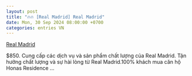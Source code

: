 ```yaml
---
layout: post
title: "🔥🔥 [Real Madrid] Real Madrid"
date: Mon, 30 Sep 2024 08:00:00 +0700
categories: entries VN
---
```

[Real Madrid](https://hnue.edu.vn/Game/20240930-tr%E1%BB%B1c%20ti%E1%BA%BFp%20b%C3%B3ng%20chuy%E1%BB%81n%20asiad%20vi%E1%BB%87t%20nam.shtml)

$850. Cung cấp các dịch vụ và sản phẩm chất lượng của Real Madrid. Tận hưởng chất lượng và sự hài lòng từ Real Madrid.100% khách mua căn hộ Honas Residence ...

